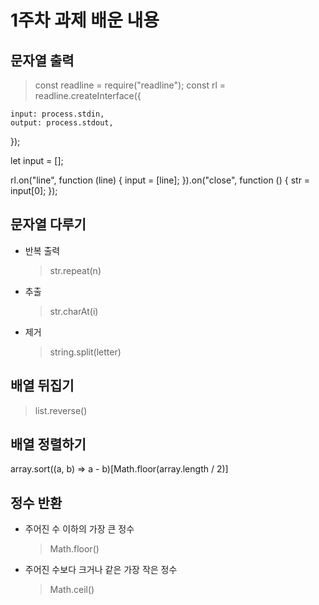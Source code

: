 # 1주차 과제 배운 내용

## 문자열 출력

> const readline = require("readline");
> const rl = readline.createInterface({

    input: process.stdin,
    output: process.stdout,

  });

let input = [];

rl.on("line", function (line) {
input = [line];
}).on("close", function () {
str = input[0];
});

## 문자열 다루기

- 반복 출력

  > str.repeat(n)

- 추출

  > str.charAt(i)

- 제거
  > string.split(letter)

## 배열 뒤집기

> list.reverse()

## 배열 정렬하기

array.sort((a, b) => a - b)[Math.floor(array.length / 2)]

## 정수 반환

- 주어진 수 이하의 가장 큰 정수

  > Math.floor()

- 주어진 수보다 크거나 같은 가장 작은 정수
  > Math.ceil()
